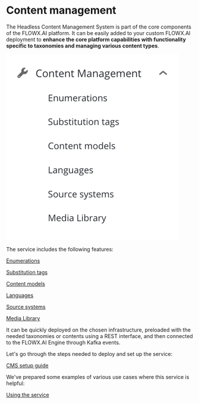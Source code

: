 # Content management

The Headless Content Management System is part of the core components of the FLOWX.AI platform. It can be easily added to your custom FLOWX.AI deployment to **enhance the core platform capabilities with functionality specific to taxonomies and managing various content types**.

![](../../../img/content_management.png#center)

The service includes the following features:


[Enumerations](enumerations)

[Substitution tags](substitution-tags)

[Content models](content-models)

[Languages](languages)

[Source systems](source-systems)

[Media Library](media-library)

It can be quickly deployed on the chosen infrastructure, preloaded with the needed taxonomies or contents using a REST interface, and then connected to the FLOWX.AI Engine through Kafka events.

Let's go through the steps needed to deploy and set up the service:

[CMS setup guide](../../../../platform-setup-guides/cms-setup-guide/cms-setup-guide.md)

We've prepared some examples of various use cases where this service is helpful:

[Using the service](using-the-service)
